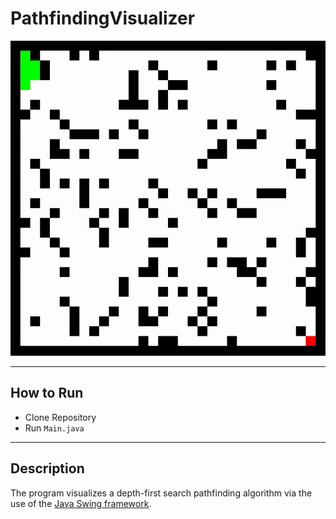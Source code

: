 # PathfindingVisualizer

![](https://github.com/NicholasLe04/PathfindingVisualizer/blob/main/preview.gif)

---

## How to Run

- Clone Repository
- Run `Main.java`

---

## Description

The program visualizes a depth-first search pathfinding algorithm via the use of the [Java Swing framework](https://docs.oracle.com/javase/7/docs/api/javax/swing/package-summary.html).
